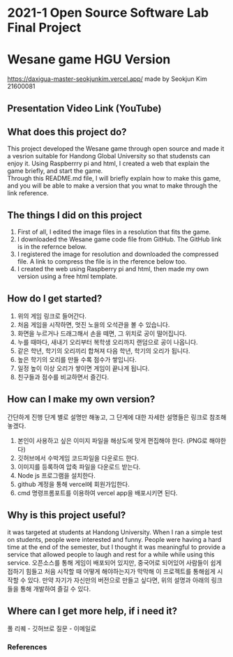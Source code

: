 # 2021-1 Open Source Software Lab Final Project
# Wesane game HGU Version
https://daxigua-master-seokjunkim.vercel.app/ 
made by Seokjun Kim 21600081
## Presentation Video Link (YouTube)

## What does this project do?
 This project developed the Wesane game through open source and made it a vesrion suitable for Handong Global University so that studensts can enjoy it. Using Raspberrry pi and html, I created a web that explain the game briefly, and start the game.<br>
 Through this README.md file, I will briefly explain how to make this game, and you will be able to make a version that you wnat to make through the link reference.
 
## The things I did on this project
1. First of all, I edited the image files in a resolution that fits the game.
2. I downloaded the Wesane game code file from GitHub. The GitHub link is in the refernce below.
3. I registered the image for resolution and downloaded the compressed file. A link to compress the file is in the rference below too.
4. I created the web using Raspberry pi and html, then made my own version using a free html template.

## How do I get started?
1. 위의 게임 링크로 들어간다.
2. 처음 게임을 시작하면, 멋진 노을의 오석관을 볼 수 있습니다.
3. 화면을 누르거나 드래그해서 손을 떼면, 그 위치로 공이 떨어집니다.
4. 누를 때마다, 새내기 오리부터 복학생 오리까지 랜덤으로 공이 나옵니다.
5. 같은 학년, 학기의 오리끼리 합쳐져 다음 학년, 학기의 오리가 됩니다.
6. 높은 학기의 오리를 만들 수록 점수가 쌓입니다.
7. 일정 높이 이상 오리가 쌓이면 게임이 끝나게 됩니다.
8. 친구들과 점수를 비교하면서 즐긴다.

## How can I make my own version?
간단하게 진행 단계 별로 설명만 해놓고, 그 단계에 대한 자세한 설명들은 링크로 참조해놓겠다.
1. 본인이 사용하고 싶은 이미지 파일을 해상도에 맞게 편집해야 한다. (PNG로 해야한다)
2. 깃허브에서 수박게임 코드파일을 다운로드 한다.
3. 이미지를 등록하여 압축 파일을 다운로드 받는다.
4. Node js 프로그램을 설치한다.
5. github 계정을 통해 vercel에 회원가입한다.
6. cmd 명령프롬포트를 이용하여 vercel app을 배포시키면 된다.


## Why is this project useful?
it was targeted at students at Handong University. When I ran a simple test on students, people were interested and funny. People were having a hard time at the end of the semester, but I thought it was meaningful to provide a service that allowed people to laugh and rest for a while while using this service.
오픈소스를 통해 게임이 배포되어 있지만, 중국어로 되어있어 사람들이 쉽게 접하기 힘들고
처음 시작할 때 어떻게 해야하는지가 막막해 이 프로젝트를 통해쉽게 시작할 수 있다.
만약 자기가 자신만의 버전으로 만들고 싶다면, 위의 설명과 아래의 링크들을 통해 개발하여 즐길 수 있다.


## Where can I get more help, if i need it?
풀 리퀘 - 깃허브로
질문 - 이메일로
### References


